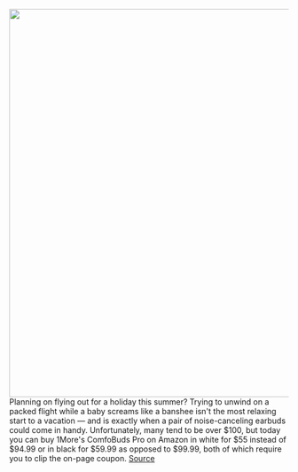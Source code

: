 <img src='https://cdn.vox-cdn.com/thumbor/AvhaIiN9GF5UCY4hdGq2veerB6s=/0x0:2040x1360/1200x800/filters:focal(857x517:1183x843)/cdn.vox-cdn.com/uploads/chorus_image/image/70940297/DSCF3309_Edited.0.jpg' width='700px' /><br/>
Planning on flying out for a holiday this summer? Trying to unwind on a packed flight while a baby screams like a banshee isn't the most relaxing start to a vacation — and is exactly when a pair of noise-canceling earbuds could come in handy. Unfortunately, many tend to be over $100, but today you can buy 1More's ComfoBuds Pro on Amazon in white for $55 instead of $94.99 or in black for $59.99 as opposed to $99.99, both of which require you to clip the on-page coupon.
<a href='https://www.theverge.com/good-deals/2022/6/3/23151589/1more-comfobuds-pro-earbuds-fitbit-versa-3-luxe-hp-spectre-x360-14-echo-show-15-deal-sale'> Source <a/>